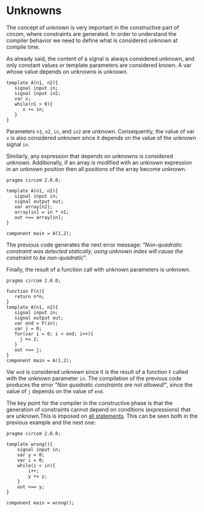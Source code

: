 # Unknowns

The concept of unknown is very important in the constructive part of circom, where constraints are generated. In order to understand the compiler behavior we need to define what is considered unknown at compile time.

As already said, the content of a signal is always considered unknown, and only constant values or template parameters are considered known. A var whose value depends on unknowns is unknown. 

```text
template A(n1, n2){
   signal input in;
   signal input in2;
   var x;
   while(n1 > 0){
      x += in;
   }
}
```

Parameters `n1`, `n2`, `in`, and `in2` are unknown. Consequently, the value of var `x` is also considered unknown since it depends on the value of the unknown signal `in`. 

Similarly, any expression that depends on unknowns is considered unknown. Additionally, if an array is modified with an unknown expression in an unknown position then all positions of the array become unknown. 

```text
pragma circom 2.0.0;

template A(n1, n2){
   signal input in;
   signal output out;
   var array[n2];
   array[in] = in * n1;
   out <== array[in];
}

component main = A(1,2);
```

The previous code generates the next error message: _"Non-quadratic constraint was detected statically, using unknown index will cause the constraint to be non-quadratic"_.

Finally, the result of a function call with unknown parameters is unknown.

```text
pragma circom 2.0.0;

function F(n){
   return n*n;
}
template A(n1, n2){
   signal input in;
   signal output out;
   var end = F(in);
   var j = 0;
   for(var i = 0; i < end; i++){
   	 j += 2;
   }
   out <== j;
}
component main = A(1,2);
```

Var `end` is considered unknown since it is the result of a function `F` called with the unknown parameter `in`. The compilation of the previous code produces the error _"Non quadratic constraints are not allowed!_", since the value of `j` depends on the value of `end`. 

The key point for the compiler in the constructive phase is that the generation of constraints cannot depend on conditions (expressions) that are unknown.This is imposed on [all statements](../../control-flow). This can be seen both in the previous example and the next one:

```text
pragma circom 2.0.0;

template wrong(){
    signal input in;
    var y = 0;
    var i = 0;
    while(i < in){
        i++;
        y += y;
    }
    out <== y;
}

component main = wrong();
```

